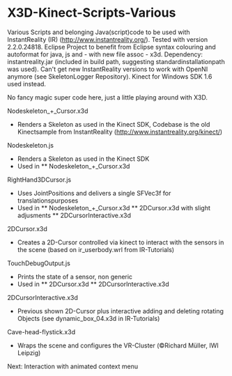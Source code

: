 X3D-Kinect-Scripts-Various
==========================

Various Scripts and belonging Java(script)code to be used with InstantReality (IR) (http://www.instantreality.org/). Tested with version 2.2.0.24818.
Eclipse Project to benefit from Eclipse syntax colouring and autoformat for java, js and - with new file assoc - x3d. 
Dependency: instantreality.jar (included in build path, suggesting standardinstallationpath was used).
Can't get new InstantReality versions to work with OpenNI anymore (see SkeletonLogger Repository). Kinect for Windows SDK 1.6 used instead.

No fancy magic super code here, just a little playing around with X3D.

Nodeskeleton_+_Cursor.x3d
* Renders a Skeleton as used in the Kinect SDK, Codebase is the old Kinectsample from InstantReality (http://www.instantreality.org/kinect/)

Nodeskeleton.js
* Renders a Skeleton as used in the Kinect SDK
* Used in
 ** Nodeskeleton_+_Cursor.x3d

RightHand3DCursor.js
* Uses JointPositions and delivers a single SFVec3f for translationspurposes
* Used in
 ** Nodeskeleton_+_Cursor.x3d
 ** 2DCursor.x3d with slight adjusments
 ** 2DCursorInteractive.x3d

2DCursor.x3d
* Creates a 2D-Cursor controlled via kinect to interact with the sensors in the scene (based on ir_userbody.wrl from IR-Tutorials)

TouchDebugOutput.js
* Prints the state of a sensor, non generic
* Used in
 ** 2DCursor.x3d
 ** 2DCursorInteractive.x3d

2DCursorInteractive.x3d
* Previous shown 2D-Cursor plus interactive adding and deleting rotating Objects (see dynamic_box_04.x3d in IR-Tutorials)

Cave-head-flystick.x3d
* Wraps the scene and configures the VR-Cluster (©Richard Müller, IWI Leipzig)


Next: Interaction with animated context menu